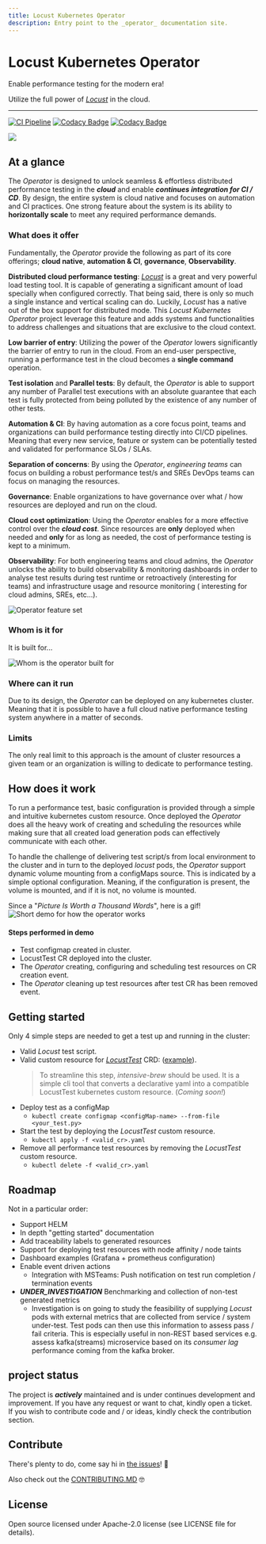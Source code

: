 ```yaml
---
title: Locust Kubernetes Operator
description: Entry point to the _operator_ documentation site.
---
```


# Locust Kubernetes Operator

Enable performance testing for the modern era!

Utilize the full power of _[Locust](https://github.com/locustio/locust)_ in the cloud.

-----------------------------

[//]: # (Badges)
[![CI Pipeline][pipeline-status]][pipeline-status-url]
[![Codacy Badge][code-coverage]][code-coverage-url]
[![Codacy Badge][code-quality]][code-quality-url]

![](assets/images/undraw_real_time_analytics_cropped.svg)

## At a glance

The _Operator_ is designed to unlock seamless & effortless distributed performance testing in the **_cloud_** and enable **_continues
integration for CI / CD_**. By design, the entire system is cloud native and focuses on automation and CI practices. One strong feature
about the system is its ability to **horizontally scale** to meet any required performance demands.

### What does it offer

Fundamentally, the _Operator_ provide the following as part of its core offerings; **cloud native**, **automation & CI**, **governance**,
**Observability**.

**Distributed cloud performance testing**: _[Locust](https://github.com/locustio/locust)_ is a great and very powerful load testing tool. It
is capable of generating a significant amount of load specially when configured correctly. That being said, there is only so much a single
instance and vertical scaling can do. Luckily, _Locust_ has a native out of the box support for distributed mode. This _Locust Kubernetes
Operator_ project leverage this feature and adds systems and functionalities to address challenges and situations that are exclusive to the
cloud context.

**Low barrier of entry**: Utilizing the power of the _Operator_ lowers significantly the barrier of entry to run in the cloud. From an
end-user perspective, running a performance test in the cloud becomes a **single command** operation.

**Test isolation** and **Parallel tests**: By default, the _Operator_ is able to support any number of Parallel test executions with an
absolute guarantee that each test is fully protected from being polluted by the existence of any number of other tests.

**Automation & CI**: By having automation as a core focus point, teams and organizations can build performance testing directly into CI/CD
pipelines. Meaning that every new service, feature or system can be potentially tested and validated for performance SLOs / SLAs.

**Separation of concerns**: By using the _Operator_, _engineering teams_ can focus on building a robust performance test/s and SREs
DevOps teams can focus on managing the resources.

**Governance**: Enable organizations to have governance over what / how resources are deployed and run on the cloud.

**Cloud cost optimization**: Using the _Operator_ enables for a more effective control over the **_cloud cost_**. Since resources are
**only** deployed when needed and **only** for as long as needed, the cost of performance testing is kept to a minimum.

**Observability**: For both engineering teams and cloud admins, the _Operator_ unlocks the ability to build observability & monitoring
dashboards in order to analyse test results during test runtime or retroactively (interesting for teams) and infrastructure usage and
resource monitoring ( interesting for
cloud admins, SREs, etc...).

![Operator feature set](assets/images/operator-feature-set.png "Operator feature set")

### Whom is it for

It is built for...

![Whom is the operator built for](assets/images/built-for.png "Built for")

### Where can it run

Due to its design, the _Operator_ can be deployed on any kubernetes cluster. Meaning that it is possible to have a full cloud native
performance testing system anywhere in a matter of seconds.

### Limits

The only real limit to this approach is the amount of cluster resources a given team or an organization is willing to dedicate to
performance testing.

## How does it work

To run a performance test, basic configuration is provided through a simple and intuitive kubernetes custom resource. Once deployed the
_Operator_ does all the heavy work of creating and scheduling the resources while making sure that all created load generation pods can
effectively communicate with each other.

To handle the challenge of delivering test script/s from local environment to the cluster and in turn to the deployed _locust_ pods,
the _Operator_ support dynamic volume mounting from a configMaps source. This is indicated by a simple optional configuration. Meaning, if
the configuration is present, the volume is mounted, and if it is not, no volume is mounted.

Since a "_Picture Is Worth a Thousand Words_", here is a gif!
![Short demo for how the operator works](assets/images/operatorDemo.gif "Operator Demo")

#### Steps performed in demo

- Test configmap created in cluster.
- LocustTest CR deployed into the cluster.
- The _Operator_ creating, configuring and scheduling test resources on CR creation event.
- The _Operator_ cleaning up test resources after test CR has been removed event.

## Getting started

Only 4 simple steps are needed to get a test up and running in the cluster:

- Valid _Locust_ test script.
- Valid custom resource for _[LocustTest](../kube/crd/locust-test-crd.yaml)_ CRD:  ([example](../kube/sample-cr/locust-test-cr.yaml)).
  > To streamline this step, _intensive-brew_ should be used. It is a simple cli tool that converts a declarative yaml into a compatible
  LocustTest kubernetes custom resource. (_Coming soon!_)
- Deploy test as a configMap
    - `kubectl create configmap <configMap-name> --from-file <your_test.py>`
- Start the test by deploying the _LocustTest_ custom resource.
    - `kubectl apply -f <valid_cr>.yaml`
- Remove all performance test resources by removing the _LocustTest_ custom resource.
    - `kubectl delete -f <valid_cr>.yaml`

## Roadmap

Not in a particular order:

- Support HELM
- In depth "getting started" documentation
- Add traceability labels to generated resources
- Support for deploying test resources with node affinity / node taints
- Dashboard examples (Grafana + prometheus configuration)
- Enable event driven actions
    - Integration with MSTeams: Push notification on test run completion / termination events
- _**UNDER_INVESTIGATION**_ Benchmarking and collection of non-test generated metrics
    - Investigation is on going to study the feasibility of supplying _Locust_ pods with external metrics that are collected from service /
      system under-test. Test pods can then use this information to assess pass / fail criteria. This is especially useful in non-REST based
      services e.g. assess kafka(streams) microservice based on its _consumer lag_ performance coming from the kafka broker.

## project status

The project is **_actively_** maintained and is under continues development and improvement. If you have any request or want to chat, kindly
open a ticket. If you wish to contribute code and / or ideas, kindly check the contribution section.

## Contribute

There's plenty to do, come say hi in [the issues](https://github.com/AbdelrhmanHamouda/locust-k8s-operator/issues)! 👋

Also check out the [CONTRIBUTING.MD](../CONTRIBUTING.md) 🤓

## License

Open source licensed under Apache-2.0 license (see LICENSE file for details).

[//]: # (Pipeline status badge)
[pipeline-status]: https://github.com/AbdelrhmanHamouda/locust-k8s-operator/actions/workflows/ci.yaml/badge.svg?branch=master
[pipeline-status-url]: https://github.com/AbdelrhmanHamouda/locust-k8s-operator/actions/workflows/ci.yaml

[//]: # (Code coverage badge)
[code-coverage]: https://app.codacy.com/project/badge/Grade/70b76e69dbde4a9ebfd36ad5ccf6de78
[code-coverage-url]: https://www.codacy.com/gh/AbdelrhmanHamouda/locust-k8s-operator/dashboard?utm_source=github.com&amp;utm_medium=referral&amp;utm_content=AbdelrhmanHamouda/locust-k8s-operator&amp;utm_campaign=Badge_Grade

[//]: # (Code quality badge)
[code-quality]: https://app.codacy.com/project/badge/Coverage/70b76e69dbde4a9ebfd36ad5ccf6de78
[code-quality-url]: https://www.codacy.com/gh/AbdelrhmanHamouda/locust-k8s-operator/dashboard?utm_source=github.com&utm_medium=referral&utm_content=AbdelrhmanHamouda/locust-k8s-operator&utm_campaign=Badge_Coverage
